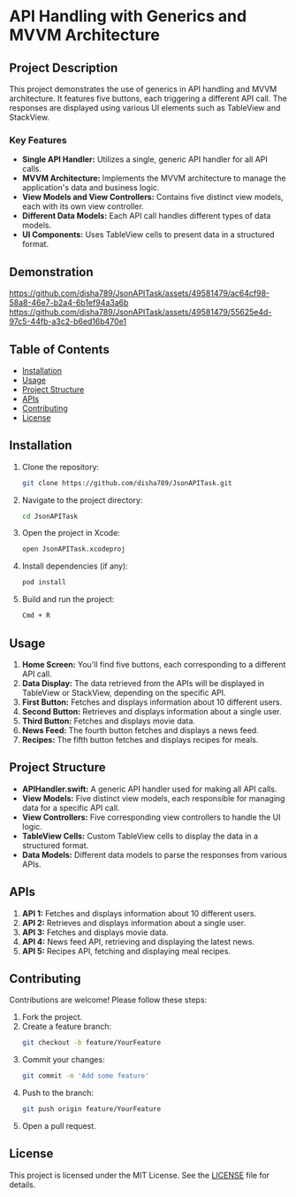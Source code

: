 # API Handling with Generics and MVVM Architecture

## Project Description

This project demonstrates the use of generics in API handling and MVVM architecture. It features five buttons, each triggering a different API call. The responses are displayed using various UI elements such as TableView and StackView. 

### Key Features
- **Single API Handler:** Utilizes a single, generic API handler for all API calls.
- **MVVM Architecture:** Implements the MVVM architecture to manage the application's data and business logic.
- **View Models and View Controllers:** Contains five distinct view models, each with its own view controller.
- **Different Data Models:** Each API call handles different types of data models.
- **UI Components:** Uses TableView cells to present data in a structured format.

## Demonstration
https://github.com/disha789/JsonAPITask/assets/49581479/ac64cf98-58a8-46e7-b2a4-6b1ef94a3a6b
https://github.com/disha789/JsonAPITask/assets/49581479/55625e4d-97c5-44fb-a3c2-b6ed16b470e1

## Table of Contents
- [Installation](#installation)
- [Usage](#usage)
- [Project Structure](#project-structure)
- [APIs](#apis)
- [Contributing](#contributing)
- [License](#license)

## Installation
1. Clone the repository:
    ```sh
    git clone https://github.com/disha789/JsonAPITask.git
    ``` 
2. Navigate to the project directory:
    ```sh
    cd JsonAPITask
    ```
3. Open the project in Xcode:
    ```sh
    open JsonAPITask.xcodeproj
    ```
4. Install dependencies (if any):
    ```sh
    pod install
    ```
5. Build and run the project:
    ```sh
    Cmd + R
    ```

## Usage
1. **Home Screen:** You'll find five buttons, each corresponding to a different API call.
2. **Data Display:** The data retrieved from the APIs will be displayed in TableView or StackView, depending on the specific API.
3. **First Button:** Fetches and displays information about 10 different users.
4. **Second Button:** Retrieves and displays information about a single user.
5. **Third Button:** Fetches and displays movie data.
6. **News Feed:** The fourth button fetches and displays a news feed.
7. **Recipes:** The fifth button fetches and displays recipes for meals.

## Project Structure
- **APIHandler.swift:** A generic API handler used for making all API calls.
- **View Models:** Five distinct view models, each responsible for managing data for a specific API call.
- **View Controllers:** Five corresponding view controllers to handle the UI logic.
- **TableView Cells:** Custom TableView cells to display the data in a structured format.
- **Data Models:** Different data models to parse the responses from various APIs.

## APIs
1. **API 1:** Fetches and displays information about 10 different users.
2. **API 2:** Retrieves and displays information about a single user.
3. **API 3:** Fetches and displays movie data.
4. **API 4:** News feed API, retrieving and displaying the latest news.
5. **API 5:** Recipes API, fetching and displaying meal recipes.

## Contributing
Contributions are welcome! Please follow these steps:
1. Fork the project.
2. Create a feature branch:
    ```sh
    git checkout -b feature/YourFeature
    ```
3. Commit your changes:
    ```sh
    git commit -m 'Add some feature'
    ```
4. Push to the branch:
    ```sh
    git push origin feature/YourFeature
    ```
5. Open a pull request.

## License
This project is licensed under the MIT License. See the [LICENSE](LICENSE) file for details.

